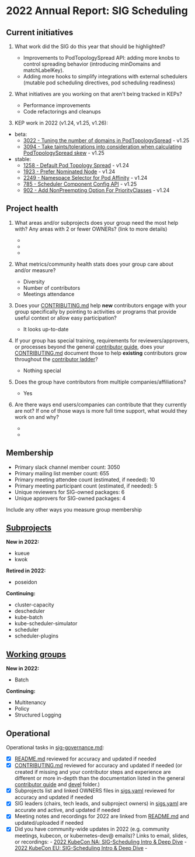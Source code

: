 # 2022 Annual Report: SIG Scheduling

## Current initiatives

1. What work did the SIG do this year that should be highlighted?

   - Improvements to PodTopologySpread API: adding more knobs to control spreading behavior (introducing minDomains and matchLabelKey).
   - Adding more hooks to simplify integrations with external schedulers (mutable pod scheduling directives, pod scheduling readiness)


2. What initiatives are you working on that aren't being tracked in KEPs?

   - Performance improvements
   - Code refactorings and cleanups




3. KEP work in 2022 (v1.24, v1.25, v1.26):
  - beta:
    - [3022 - Tuning the number of domains in PodTopologySpread](https://github.com/kubernetes/enhancements/tree/master/keps/sig-scheduling/3022-min-domains-in-pod-topology-spread) - v1.25
    - [3094 - Take taints/tolerations into consideration when calculating PodTopologySpread skew](https://github.com/kubernetes/enhancements/tree/master/keps/sig-scheduling/3094-pod-topology-spread-considering-taints) - v1.25
  - stable:
    - [1258 - Default Pod Topology Spread](https://github.com/kubernetes/enhancements/tree/master/keps/sig-scheduling/1258-default-pod-topology-spread) - v1.24
    - [1923 - Prefer Nominated Node](https://github.com/kubernetes/enhancements/tree/master/keps/sig-scheduling/1923-prefer-nominated-node) - v1.24
    - [2249 - Namespace Selector for Pod Affinity](https://github.com/kubernetes/enhancements/tree/master/keps/sig-scheduling/2249-pod-affinity-namespace-selector) - v1.24
    - [785 - Scheduler Component Config API](https://github.com/kubernetes/enhancements/tree/master/keps/sig-scheduling/785-scheduler-component-config-api) - v1.25
    - [902 - Add NonPreempting Option For PriorityClasses](https://github.com/kubernetes/enhancements/tree/master/keps/sig-scheduling/902-non-preempting-priorityclass) - v1.24


## Project health

1. What areas and/or subprojects does your group need the most help with?
   Any areas with 2 or fewer OWNERs? (link to more details)

   -
   -
   -

2. What metrics/community health stats does your group care about and/or measure?

   - Diversity 
   - Number of contributors
   - Meetings attendance 

3. Does your [CONTRIBUTING.md] help **new** contributors engage with your group specifically by pointing
   to activities or programs that provide useful context or allow easy participation?

   - It looks up-to-date 

4. If your group has special training, requirements for reviewers/approvers, or processes beyond the general [contributor guide],
   does your [CONTRIBUTING.md] document those to help **existing** contributors grow throughout the [contributor ladder]?

   - Nothing special

5. Does the group have contributors from multiple companies/affiliations?

   - Yes

6. Are there ways end users/companies can contribute that they currently are not?
   If one of those ways is more full time support, what would they work on and why?

   -
   -

## Membership

- Primary slack channel member count: 3050
- Primary mailing list member count: 655
- Primary meeting attendee count (estimated, if needed): 10
- Primary meeting participant count (estimated, if needed): 5
- Unique reviewers for SIG-owned packages: 6 <!-- in future, this will be generated from OWNERS files referenced from subprojects, expanded with OWNERS_ALIASES files -->
- Unique approvers for SIG-owned packages: 4 <!-- in future, this will be generated from OWNERS files referenced from subprojects, expanded with OWNERS_ALIASES files -->

Include any other ways you measure group membership

## [Subprojects](https://git.k8s.io/community/sig-scheduling#subprojects)



**New in 2022:**

  - kueue
  - kwok

**Retired in 2022:**

  - poseidon

**Continuing:**

  - cluster-capacity
  - descheduler
  - kube-batch
  - kube-scheduler-simulator
  - scheduler
  - scheduler-plugins


## [Working groups](https://git.k8s.io/community/sig-scheduling#working-groups)


**New in 2022:**

 - Batch

**Continuing:**

 - Multitenancy
 - Policy
 - Structured Logging

## Operational

Operational tasks in [sig-governance.md]:

- [x] [README.md] reviewed for accuracy and updated if needed
- [x] [CONTRIBUTING.md] reviewed for accuracy and updated if needed
      (or created if missing and your contributor steps and experience are different or more
      in-depth than the documentation listed in the general [contributor guide] and [devel] folder.)
- [x] Subprojects list and linked OWNERS files in [sigs.yaml] reviewed for accuracy and updated if needed
- [x] SIG leaders (chairs, tech leads, and subproject owners) in [sigs.yaml] are accurate and active, and updated if needed
- [x] Meeting notes and recordings for 2022 are linked from [README.md] and updated/uploaded if needed
- [x] Did you have community-wide updates in 2022 (e.g. community meetings, kubecon, or kubernetes-dev@ emails)? Links to email, slides, or recordings:
      - [2022 KubeCon NA: SIG-Scheduling Intro & Deep Dive](https://www.youtube.com/watch?v=1GpTE9L9oBM) 
      - [2022 KubeCon EU: SIG-Scheduling Intro & Deep Dive](https://www.youtube.com/watch?v=R2CpmLfHUYk)
      - 

[CONTRIBUTING.md]: https://git.k8s.io/community/sig-scheduling/CONTRIBUTING.md
[contributor ladder]: https://git.k8s.io/community/community-membership.md
[sig-governance.md]: https://git.k8s.io/community/committee-steering/governance/sig-governance.md
[README.md]: https://git.k8s.io/community/sig-scheduling/README.md
[sigs.yaml]: https://git.k8s.io/community/sigs.yaml
[contributor guide]: https://git.k8s.io/community/contributors/guide/README.md
[devel]: https://git.k8s.io/community/contributors/devel/README.md
